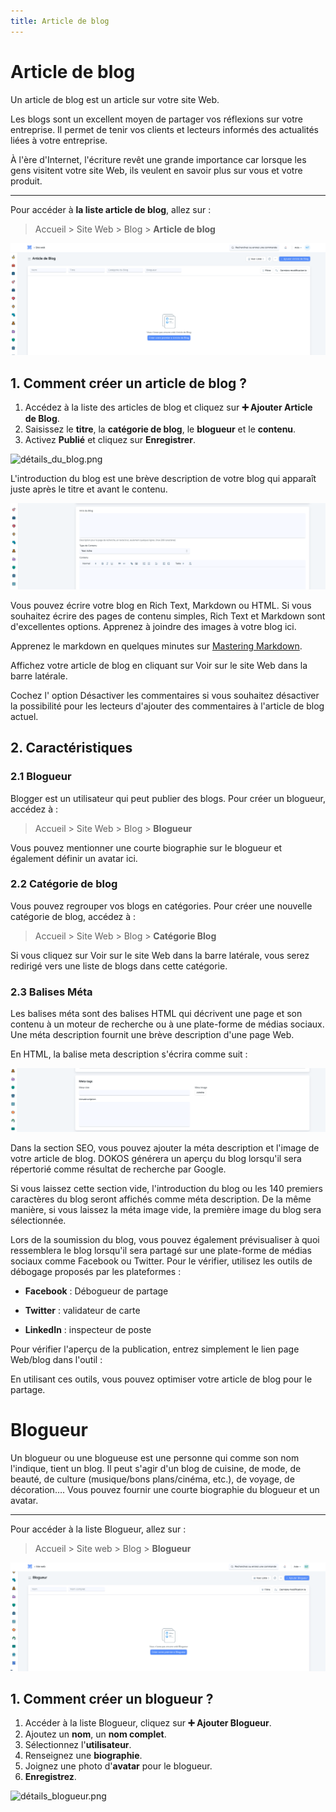 ```yaml
---
title: Article de blog
---
```


# Article de blog

Un article de blog est un article sur votre site Web.

Les blogs sont un excellent moyen de partager vos réflexions sur votre entreprise. Il permet de tenir vos clients et lecteurs informés des actualités liées à votre entreprise.

À l'ère d'Internet, l'écriture revêt une grande importance car lorsque les gens visitent votre site Web, ils veulent en savoir plus sur vous et votre produit.

---

Pour accéder à **la liste article de blog**, allez sur :

> Accueil > Site Web > Blog > **Article de blog**

![articles_de_blog.png](/content/site-web/blog-post/articles_de_blog.png)

## 1. Comment créer un article de blog ?

1. Accédez à la liste des articles de blog et cliquez sur **:heavy_plus_sign: Ajouter Article de Blog**.
2. Saisissez le **titre**, la **catégorie de blog**, le **blogueur** et le **contenu**.
3. Activez **Publié** et cliquez sur **Enregistrer**.

![détails_du_blog.png](/content/site-web/blog-post/détails_du_blog.png)

L'introduction du blog est une brève description de votre blog qui apparaît juste après le titre et avant le contenu.

![intro_du_blog.png](/content/site-web/blog-post/intro_du_blog.png)

Vous pouvez écrire votre blog en Rich Text, Markdown ou HTML. Si vous souhaitez écrire des pages de contenu simples, Rich Text et Markdown sont d'excellentes options. Apprenez à joindre des images à votre blog ici.

Apprenez le markdown en quelques minutes sur <a href="https://guides.github.com/features/mastering-markdown/" target="_blank">Mastering Markdown</a>.

Affichez votre article de blog en cliquant sur Voir sur le site Web dans la barre latérale.

Cochez l' option Désactiver les commentaires si vous souhaitez désactiver la possibilité pour les lecteurs d'ajouter des commentaires à l'article de blog actuel.

## 2. Caractéristiques

### 2.1 Blogueur

Blogger est un utilisateur qui peut publier des blogs. Pour créer un blogueur, accédez à :

> Accueil > Site Web > Blog > **Blogueur**

Vous pouvez mentionner une courte biographie sur le blogueur et également définir un avatar ici.

### 2.2 Catégorie de blog

Vous pouvez regrouper vos blogs en catégories. Pour créer une nouvelle catégorie de blog, accédez à :

> Accueil > Site Web > Blog > **Catégorie Blog**

Si vous cliquez sur Voir sur le site Web dans la barre latérale, vous serez redirigé vers une liste de blogs dans cette catégorie.

### 2.3 Balises Méta

Les balises méta sont des balises HTML qui décrivent une page et son contenu à un moteur de recherche ou à une plate-forme de médias sociaux. Une méta description fournit une brève description d'une page Web.

En HTML, la balise meta description s'écrira comme suit :

<head> <meta name="description" content="This is an example of a meta description. This will often show up in search results."> </head>

![meta.png](/content/site-web/blog-post/meta.png)

Dans la section SEO, vous pouvez ajouter la méta description et l'image de votre article de blog. DOKOS générera un aperçu du blog lorsqu'il sera répertorié comme résultat de recherche par Google.

Si vous laissez cette section vide, l'introduction du blog ou les 140 premiers caractères du blog seront affichés comme méta description. De la même manière, si vous laissez la méta image vide, la première image du blog sera sélectionnée.

Lors de la soumission du blog, vous pouvez également prévisualiser à quoi ressemblera le blog lorsqu'il sera partagé sur une plate-forme de médias sociaux comme Facebook ou Twitter. Pour le vérifier, utilisez les outils de débogage proposés par les plateformes :

- **Facebook** : Débogueur de partage

- **Twitter** : validateur de carte

- **LinkedIn** : inspecteur de poste

Pour vérifier l'aperçu de la publication, entrez simplement le lien page Web/blog dans l'outil :

En utilisant ces outils, vous pouvez optimiser votre article de blog pour le partage.


# Blogueur

Un blogueur ou une blogueuse est une personne qui comme son nom l'indique, tient un blog. Il peut s'agir d'un blog de cuisine, de mode, de beauté, de culture (musique/bons plans/cinéma, etc.), de voyage, de décoration…. 
Vous pouvez fournir une courte biographie du blogueur et un avatar.

---

Pour accéder à la liste Blogueur, allez sur :

> Accueil > Site web > Blog > **Blogueur**

![liste_blogueur.png](/content/site-web/blogger/liste_blogueur.png)

## 1. Comment créer un blogueur ?

1. Accéder à la liste Blogueur, cliquez sur **:heavy_plus_sign: Ajouter Blogueur**.
2. Ajoutez un **nom**, un **nom complet**.
3. Sélectionnez l'**utilisateur**.
4. Renseignez une **biographie**.
5. Joignez une photo d'**avatar** pour le blogueur.
6. **Enregistrez**.

![détails_blogueur.png](/content/site-web/blogger/détails_blogueur.png)